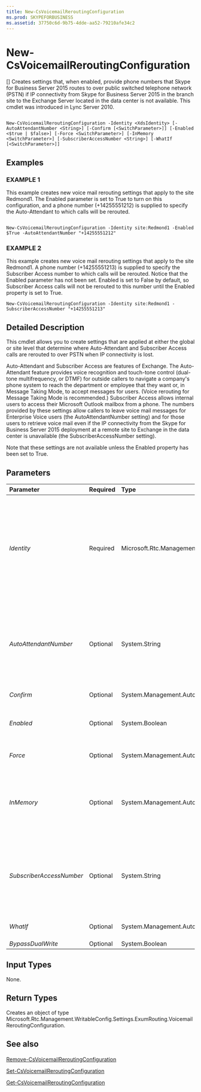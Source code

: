 ```yaml
---
title: New-CsVoicemailReroutingConfiguration
ms.prod: SKYPEFORBUSINESS
ms.assetid: 37750c6d-9b75-4dde-aa52-79210afe34c2
---
```



# New-CsVoicemailReroutingConfiguration
[]
Creates settings that, when enabled, provide phone numbers that Skype for Business Server 2015 routes to over public switched telephone network (PSTN) if IP connectivity from Skype for Business Server 2015 in the branch site to the Exchange Server located in the data center is not available. This cmdlet was introduced in Lync Server 2010.
  
    
    


```

New-CsVoicemailReroutingConfiguration -Identity <XdsIdentity> [-AutoAttendantNumber <String>] [-Confirm [<SwitchParameter>]] [-Enabled <$true | $false>] [-Force <SwitchParameter>] [-InMemory <SwitchParameter>] [-SubscriberAccessNumber <String>] [-WhatIf [<SwitchParameter>]]

```


## Examples


  
    
    

### EXAMPLE 1

This example creates new voice mail rerouting settings that apply to the site Redmond1. The Enabled parameter is set to True to turn on this configuration, and a phone number (+14255551212) is supplied to specify the Auto-Attendant to which calls will be rerouted.
  
    
    

```

New-CsVoicemailReroutingConfiguration -Identity site:Redmond1 -Enabled $True -AutoAttendantNumber "+14255551212"
```


### EXAMPLE 2

This example creates new voice mail rerouting settings that apply to the site Redmond1. A phone number (+14255551213) is supplied to specify the Subscriber Access number to which calls will be rerouted. Notice that the Enabled parameter has not been set. Enabled is set to False by default, so Subscriber Access calls will not be rerouted to this number until the Enabled property is set to True.
  
    
    

```
New-CsVoicemailReroutingConfiguration -Identity site:Redmond1 -SubscriberAccessNumber "+14255551213"
```


## Detailed Description

This cmdlet allows you to create settings that are applied at either the global or site level that determine where Auto-Attendant and Subscriber Access calls are rerouted to over PSTN when IP connectivity is lost.
  
    
    
Auto-Attendant and Subscriber Access are features of Exchange. The Auto-Attendant feature provides voice recognition and touch-tone control (dual-tone multifrequency, or DTMF) for outside callers to navigate a company's phone system to reach the department or employee that they want or, in Message Taking Mode, to accept messages for users. (Voice rerouting for Message Taking Mode is recommended.) Subscriber Access allows internal users to access their Microsoft Outlook mailbox from a phone. The numbers provided by these settings allow callers to leave voice mail messages for Enterprise Voice users (the AutoAttendantNumber setting) and for those users to retrieve voice mail even if the IP connectivity from the Skype for Business Server 2015 deployment at a remote site to Exchange in the data center is unavailable (the SubscriberAccessNumber setting).
  
    
    
Note that these settings are not available unless the Enabled property has been set to True.
  
    
    

## Parameters



|**Parameter**|**Required**|**Type**|**Description**|
|:-----|:-----|:-----|:-----|
| _Identity_ <br/> |Required  <br/> |Microsoft.Rtc.Management.Xds.XdsIdentity  <br/> |This parameter contains a unique identifier specifying the scope at which this configuration is applied. New voice mail rerouting configurations can be created only at the site level, so the Identity would be in the format Site:<site name>, where <site name> is the name of the site to which the settings are applied. A global voice mail rerouting configuration exists by default and cannot be re-created by calling the **New-CsVoicemailReroutingConfiguration** cmdlet. <br/> |
| _AutoAttendantNumber_ <br/> |Optional  <br/> |System.String  <br/> |Phone number of the Auto-Attendant to which the voice mail deposit attempts should be re-routed.  <br/> The number supplied to this parameter must be a LineUri of an existing contact object.  <br/> Value must be a number beginning with a digit 1 through 9, optionally preceded by a plus (+), followed by any number of digits.  <br/> |
| _Confirm_ <br/> |Optional  <br/> |System.Management.Automation.SwitchParameter  <br/> |Prompts you for confirmation before executing the command.  <br/> |
| _Enabled_ <br/> |Optional  <br/> |System.Boolean  <br/> |Indicates whether attempts to access voice mail should be re-routed through PSTN when IP connectivity is down.  <br/> Default: False  <br/> |
| _Force_ <br/> |Optional  <br/> |System.Management.Automation.SwitchParameter  <br/> |Suppresses any confirmation prompts that would otherwise be displayed before making changes.  <br/> |
| _InMemory_ <br/> |Optional  <br/> |System.Management.Automation.SwitchParameter  <br/> |Creates an object reference without actually committing the object as a permanent change. If you assign the output of this cmdlet called with this parameter to a variable, you can make changes to the properties of the object reference and then commit those changes by calling this cmdlet's matching **Set-<cmdlet>**. <br/> |
| _SubscriberAccessNumber_ <br/> |Optional  <br/> |System.String  <br/> |Subscriber Access number to which the voice mail retrieval attempts should be re-routed.  <br/> The number supplied to this parameter must be a LineUri of an existing contact object.  <br/> Value must be a number beginning with a digit 1 through 9, optionally preceded by a plus (+), followed by any number of digits.  <br/> |
| _WhatIf_ <br/> |Optional  <br/> |System.Management.Automation.SwitchParameter  <br/> |Describes what would happen if you executed the command without actually executing the command.  <br/> |
| _BypassDualWrite_ <br/> |Optional  <br/> |System.Boolean  <br/> |PARAMVALUE: $true | $false  <br/> |
   

## Input Types

None.
  
    
    

## Return Types

Creates an object of type Microsoft.Rtc.Management.WritableConfig.Settings.ExumRouting.VoicemailReroutingConfiguration.
  
    
    

## See also


#### 


  
    
    
 [Remove-CsVoicemailReroutingConfiguration](remove-csvoicemailreroutingconfiguration.md)
  
    
    
 [Set-CsVoicemailReroutingConfiguration](set-csvoicemailreroutingconfiguration.md)
  
    
    
 [Get-CsVoicemailReroutingConfiguration](get-csvoicemailreroutingconfiguration.md)
